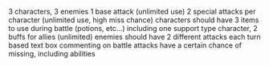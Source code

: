 3 characters, 3 enemies
1 base attack (unlimited use)
2 special attacks per character (unlimited use, high miss chance)
characters should have 3 items to use during battle (potions, etc...)
including one support type character, 2 buffs for allies (unlimited)
enemies should have 2 different attacks each
turn based
text box commenting on battle
attacks have a certain chance of missing, including abilities
